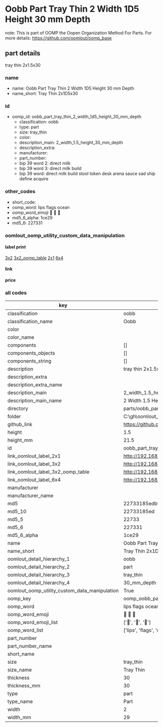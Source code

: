 # Oobb Part Tray Thin 2 Width 1D5 Height 30 mm Depth  

note: This is part of OOMP the Oopen Organization Method For Parts. For more details: https://github.com/oomlout/oomp_base

##  part details
  



tray thin 2x1.5x30



### name
* name: Oobb Part Tray Thin 2 Width 1D5 Height 30 mm Depth
* name_short: Tray Thin 2x1D5x30 
### id
* oomp_id: oobb_part_tray_thin_2_width_1d5_height_30_mm_depth
  * classification: oobb
  * type: part
  * size: tray_thin
  * color: 
  * description_main: 2_width_1.5_height_30_mm_depth
  * description_extra: 
  * manufacturer: 
  * part_number: 
  * bip 39 word 2: direct milk
  * bip 39 word 3: direct milk build
  * bip 39 word: direct milk build stool token desk arena sauce sad ship define acquire

### other_codes
* short_code: 
* oomp_word: lips flags ocean
* oomp_word_emoji :lips: :flags: :ocean:
* md5_6_alpha: 1ce29
* md5_6: 227331






### oomlout_oomp_utility_custom_data_manipulation
#### label print
[3x2](http://192.168.1.245:1112/?label=oomp%201ce29)
[3x2_oomp_table](http://192.168.1.108:1112/?label=oomp%201ce29)
[2x1](http://192.168.1.242:1112/?label=oomp%201ce29)
[6x4](http://192.168.1.55:1112/?label=oomp%201ce29)    

#### link

                              

#### price







### all codes 
| key | value |  
| --- | --- |  
| classification | oobb |  
| classification_name | Oobb |  
| color |  |  
| color_name |  |  
| components | [] |  
| components_objects | [] |  
| components_string | [] |  
| description | tray thin 2x1.5x30 |  
| description_extra |  |  
| description_extra_name |  |  
| description_main | 2_width_1.5_height_30_mm_depth |  
| description_main_name | 2 Width 1.5 Height 30 mm Depth |  
| directory | parts/oobb_part_tray_thin_2_width_1d5_height_30_mm_depth |  
| folder | C:\gh\oomlout_oobb_version_4_generated_parts\parts\oobb_part_tray_thin_2_width_1d5_height_30_mm_depth |  
| github_link | https://github.com/oomlout/oomlout_oomp_part_src/tree/main/parts/oobb_part_tray_thin_2_width_1d5_height_30_mm_depth |  
| height | 1.5 |  
| height_mm | 21.5 |  
| id | oobb_part_tray_thin_2_width_1d5_height_30_mm_depth |  
| link_oomlout_label_2x1 | http://192.168.1.242:1112/?label=oomp%201ce29 |  
| link_oomlout_label_3x2 | http://192.168.1.245:1112/?label=oomp%201ce29 |  
| link_oomlout_label_3x2_oomp_table | http://192.168.1.108:1112/?label=oomp%201ce29 |  
| link_oomlout_label_6x4 | http://192.168.1.55:1112/?label=oomp%201ce29 |  
| manufacturer |  |  
| manufacturer_name |  |  
| md5 | 22733185edbf816ceff1fd663ba321f4 |  
| md5_10 | 22733185ed |  
| md5_5 | 22733 |  
| md5_6 | 227331 |  
| md5_6_alpha | 1ce29 |  
| name | Oobb Part Tray Thin 2 Width 1D5 Height 30 mm Depth |  
| name_short | Tray Thin 2x1D5x30  |  
| oomlout_detail_hierarchy_1 | oobb |  
| oomlout_detail_hierarchy_2 | part |  
| oomlout_detail_hierarchy_3 | tray_thin |  
| oomlout_detail_hierarchy_4 | 30_mm_depth |  
| oomlout_oomp_utility_custom_data_manipulation | True |  
| oomp_key | oomp_oobb_part_tray_thin_2_width_1d5_height_30_mm_depth |  
| oomp_word | lips flags ocean |  
| oomp_word_emoji | :lips: :flags: :ocean: |  
| oomp_word_emoji_list | [':lips:', ':flags:', ':ocean:'] |  
| oomp_word_list | ['lips', 'flags', 'ocean'] |  
| part_number |  |  
| part_number_name |  |  
| short_name |  |  
| size | tray_thin |  
| size_name | Tray Thin |  
| thickness | 30 |  
| thickness_mm | 30 |  
| type | part |  
| type_name | Part |  
| width | 2 |  
| width_mm | 29 |  
